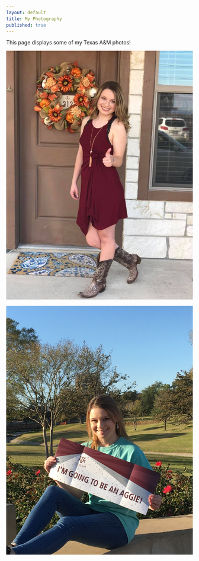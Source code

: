 ```yaml
---
layout: default
title: My Photography
published: true
---
```


This page displays some of my Texas A&M photos!

![Game Day 2018](/photography/44509504_2082743288454496_4371019480206147584_n.jpg)

![Texas A&M Acceptance](/photography/A&Macceptance.JPG)
